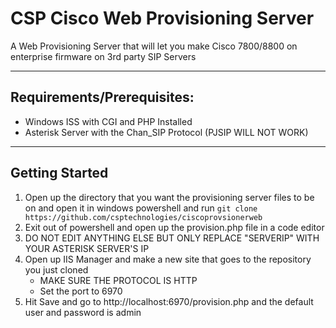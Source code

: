 # CSP Cisco Web Provisioning Server
A Web Provisioning Server that will let you make Cisco 7800/8800 on enterprise firmware on 3rd party SIP Servers

***
## Requirements/Prerequisites:
- Windows ISS with CGI and PHP Installed
- Asterisk Server with the Chan_SIP Protocol (PJSIP WILL NOT WORK)

***
## Getting Started
1. Open up the directory that you want the provisioning server files to be on and open it in windows powershell and run ``git clone https://github.com/csptechnologies/ciscoprovsionerweb``
2. Exit out of powershell and open up the provision.php file in a code editor
3. DO NOT EDIT ANYTHING ELSE BUT ONLY REPLACE "SERVERIP" WITH YOUR ASTERISK SERVER'S IP
4. Open up IIS Manager and make a new site that goes to the repository you just cloned
   - MAKE SURE THE PROTOCOL IS HTTP
   - Set the port to 6970
5. Hit Save and go to http://localhost:6970/provision.php and the default user and password is admin
